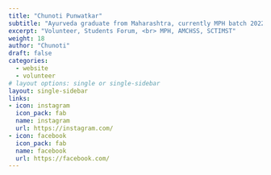 ```yaml
---
title: "Chunoti Punwatkar"
subtitle: "Ayurveda graduate from Maharashtra, currently MPH batch 2022 student. An avid listener of her friends, loves capturing moments through her photography. She believes in always trying to make a difference in her own small ways, happily backpacking through different states as well as life itself! Has a love for music, handicrafts and can put her own twist to conjuring up amazing stuff- always willing to learn more!."
excerpt: "Volunteer, Students Forum, <br> MPH, AMCHSS, SCTIMST"
weight: 18
author: "Chunoti"
draft: false
categories:
  - website
  - volunteer
# layout options: single or single-sidebar
layout: single-sidebar
links:
- icon: instagram
  icon_pack: fab
  name: instagram
  url: https://instagram.com/
- icon: facebook
  icon_pack: fab
  name: facebook
  url: https://facebook.com/
---
```

